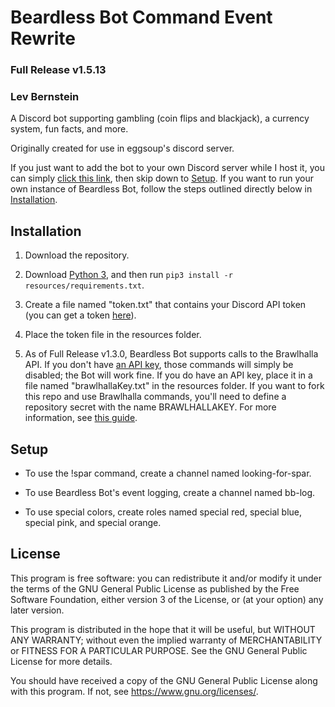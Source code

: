 # Beardless Bot Command Event Rewrite

### Full Release v1.5.13

### Lev Bernstein

A Discord bot supporting gambling (coin flips and blackjack),
a currency system, fun facts, and more.

Originally created for use in eggsoup's discord server.

If you just want to add the bot to your own Discord server while I host it, you can simply
[click this link](https://discord.com/api/oauth2/authorize?client_id=654133911558946837&permissions=8&scope=bot),
then skip down to [Setup](#setup). If you want to run your own instance of Beardless Bot,
follow the steps outlined directly below in [Installation](#installation).

## Installation

1. Download the repository.

2. Download [Python 3](https://python.org/downloads), and then run `pip3 install -r resources/requirements.txt`.

3. Create a file named "token.txt" that contains your Discord API token (you can get a token [here](https://discord.com/developers/applications)).

4. Place the token file in the resources folder.

5. As of Full Release v1.3.0, Beardless Bot supports calls to the Brawlhalla API. If you don't have [an API key](https://dev.brawlhalla.com/),
those commands will simply be disabled; the Bot will work fine. If you do have an API key, place it in a file named "brawlhallaKey.txt"
in the resources folder. If you want to fork this repo and use Brawlhalla commands, you'll need to define a repository secret with the
name BRAWLHALLAKEY. For more information, see [this guide](https://docs.github.com/en/actions/reference/encrypted-secrets).

## Setup

* To use the !spar command, create a channel named looking-for-spar.

* To use Beardless Bot's event logging, create a channel named bb-log.

* To use special colors, create roles named special red, special blue, special pink, and special orange.

## License

This program is free software: you can redistribute it and/or modify
it under the terms of the GNU General Public License as published by
the Free Software Foundation, either version 3 of the License, or
(at your option) any later version.

This program is distributed in the hope that it will be useful,
but WITHOUT ANY WARRANTY; without even the implied warranty of
MERCHANTABILITY or FITNESS FOR A PARTICULAR PURPOSE.  See the
GNU General Public License for more details.

You should have received a copy of the GNU General Public License
along with this program.  If not, see <https://www.gnu.org/licenses/>.